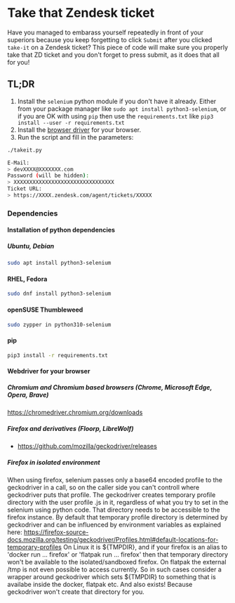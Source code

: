 # Take that Zendesk ticket

Have you managed to embarass yourself repeatedly in front of your superiors
because you keep forgetting to click `Submit` after you clicked `take-it` on a Zendesk ticket?
This piece of code will make sure you
properly take that ZD ticket and you don't forget to press submit,
as it does that all for you!

## TL;DR

1. Install the `selenium` python module if you don't have it already.
   Either from your package manager like `sudo apt install python3-selenium`,
   or if you are OK with using `pip` then use the `requirements.txt`
   like `pip3 install --user -r requirements.txt`
1. Install the [browser driver](
https://www.selenium.dev/documentation/webdriver/getting_started/install_drivers/) for your browser.
1. Run the script and fill in the parameters:

````bash
./takeit.py

E-Mail:
> devXXXX@XXXXXXX.com
Password (will be hidden):
> XXXXXXXXXXXXXXXXXXXXXXXXXXXXXXXX
Ticket URL:
> https://XXXX.zendesk.com/agent/tickets/XXXXX
````

### Dependencies

#### Installation of python dependencies

##### Ubuntu, Debian
````bash
sudo apt install python3-selenium
````

#### RHEL, Fedora
````bash
sudo dnf install python3-selenium
````

#### openSUSE Thumbleweed
````bash
sudo zypper in python310-selenium
````

#### pip

````bash
pip3 install -r requirements.txt
````

#### Webdriver for your browser
##### Chromium and Chromium based browsers (Chrome, Microsoft Edge, Opera, Brave)
https://chromedriver.chromium.org/downloads

##### Firefox and derivatives (Floorp, LibreWolf)
* https://github.com/mozilla/geckodriver/releases

##### Firefox in isolated environment

When using firefox, selenium passes only a base64 encoded profile to the geckodriver
in a call, so on the caller side you can't controll where geckodriver puts that profile.
The geckodriver creates temporary profile directory with the user profile .js in it,
regardless of what you try to set in the selenium using python code.
That directory needs to be accessible to the firefox instance.
By default that temporary profile directory is determined by geckodriver
and can be influenced by environment variables as explained here:
https://firefox-source-docs.mozilla.org/testing/geckodriver/Profiles.html#default-locations-for-temporary-profiles
On Linux it is ${TMPDIR}, and if your firefox is an alias to 'docker run ... firefox'
or 'flatpak run ... firefox' then that temporary directory won't be available to the isolated/sandboxed
firefox. On flatpak the external /tmp is not even possible to access currently.
So in such cases consider a wrapper around geckodriver which sets ${TMPDIR}
to something that is availabe inside the docker, flatpak etc.
And also exists! Because geckodriver won't create that directory for you.
